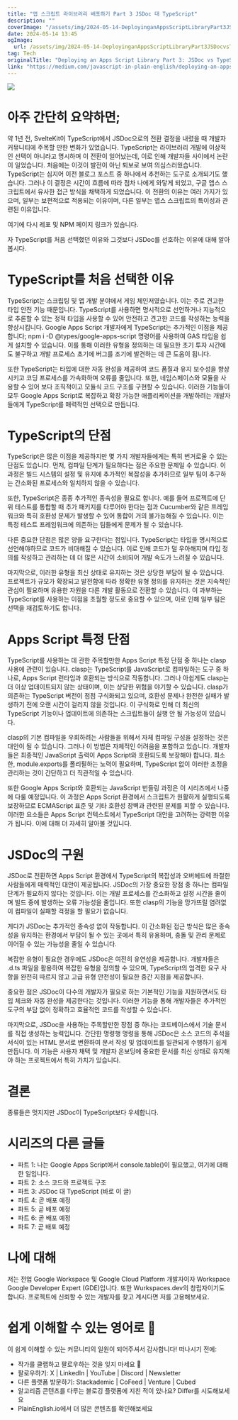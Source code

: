 ```yaml
---
title: "앱 스크립트 라이브러리 배포하기 Part 3 JSDoc 대 TypeScript"
description: ""
coverImage: "/assets/img/2024-05-14-DeployinganAppsScriptLibraryPart3JSDocvsTypeScript_0.png"
date: 2024-05-14 13:45
ogImage: 
  url: /assets/img/2024-05-14-DeployinganAppsScriptLibraryPart3JSDocvsTypeScript_0.png
tag: Tech
originalTitle: "Deploying an Apps Script Library Part 3: JSDoc vs TypeScript"
link: "https://medium.com/javascript-in-plain-english/deploying-an-apps-script-library-part-3-jsdoc-vs-typescript-0a8772566293"
---
```



<img src="/assets/img/2024-05-14-DeployinganAppsScriptLibraryPart3JSDocvsTypeScript_0.png" />

# 아주 간단히 요약하면;

약 1년 전, SvelteKit이 TypeScript에서 JSDoc으로의 전환 결정을 내렸을 때 개발자 커뮤니티에 주목할 만한 변화가 있었습니다. TypeScript는 라이브러리 개발에 이상적인 선택이 아니라고 명시하며 이 전환이 일어났는데, 이로 인해 개발자들 사이에서 논란이 일었습니다. 처음에는 이것이 발전이 아닌 퇴보로 보여 의심스러웠습니다. TypeScript는 심지어 이전 블로그 포스트 중 하나에서 추천하는 도구로 소개되기도 했습니다. 그러나 이 결정은 시간이 흐름에 따라 점차 나에게 와닿게 되었고, 구글 앱스 스크립트에서 유사한 접근 방식을 채택하게 되었습니다. 이 전환의 이유는 여러 가지가 있으며, 일부는 보편적으로 적용되는 이유이며, 다른 일부는 앱스 스크립트의 특이성과 관련된 이유입니다.

여기에 다시 레포 및 NPM 페이지 링크가 있습니다.



자 TypeScript를 처음 선택했던 이유와 그것보다 JSDoc를 선호하는 이유에 대해 알아봅시다.

# TypeScript를 처음 선택한 이유

TypeScript는 스크립팅 및 앱 개발 분야에서 게임 체인저였습니다. 이는 주로 견고한 타입 안전 기능 때문입니다. TypeScript를 사용하면 명시적으로 선언하거나 지능적으로 추론할 수 있는 정적 타입을 사용할 수 있어 안전하고 견고한 코드를 작성하는 능력을 향상시킵니다. Google Apps Script 개발자에게 TypeScript는 추가적인 이점을 제공합니다; npm i -D @types/google-apps-script 명령어를 사용하여 GAS 타입을 쉽게 설치할 수 있습니다. 이를 통해 이러한 유형을 정의하는 데 필요한 초기 투자 시간에도 불구하고 개발 프로세스 초기에 버그를 조기에 발견하는 데 큰 도움이 됩니다.

또한 TypeScript는 타입에 대한 자동 완성을 제공하여 코드 품질과 유지 보수성을 향상시키고 코딩 프로세스를 가속화하며 오류를 줄입니다. 또한, 네임스페이스와 모듈을 사용할 수 있어 보다 조직적이고 모듈식 코드 구조를 구현할 수 있습니다. 이러한 기능들이 모두 Google Apps Script로 복잡하고 확장 가능한 애플리케이션을 개발하려는 개발자들에게 TypeScript를 매력적인 선택으로 만듭니다.



# TypeScript의 단점

TypeScript은 많은 이점을 제공하지만 몇 가지 개발자들에게는 특히 번거로울 수 있는 단점도 있습니다. 먼저, 컴파일 단계가 필요하다는 점은 주요한 문제일 수 있습니다. 이 과정은 빌드 시스템의 설정 및 유지에 추가적인 복잡성을 추가하므로 일부 팀이 추구하는 간소화된 프로세스와 일치하지 않을 수 있습니다.

또한, TypeScript은 종종 추가적인 종속성을 필요로 합니다. 예를 들어 프로젝트에 단위 테스트를 통합할 때 추가 패키지를 다루어야 한다는 점과 Cucumber와 같은 프레임워크와 특히 호환성 문제가 발생할 수 있어 통합이 거의 불가능해질 수 있습니다. 이는 특정 테스트 프레임워크에 의존하는 팀들에게 문제가 될 수 있습니다.

다른 중요한 단점은 많은 양을 요구한다는 점입니다. TypeScript는 타입을 명시적으로 선언해야하므로 코드가 비대해질 수 있습니다. 이로 인해 코드가 덜 우아해지며 타입 정의를 작성하고 관리하는 데 더 많은 시간이 소비되어 개발 속도가 느려질 수 있습니다.



마지막으로, 이러한 유형을 최신 상태로 유지하는 것은 상당한 부담이 될 수 있습니다. 프로젝트가 규모가 확장되고 발전함에 따라 정확한 유형 정의를 유지하는 것은 지속적인 관심이 필요하며 유용한 자원을 다른 개발 활동으로 전환할 수 있습니다. 이 과부하는 TypeScript를 사용하는 이점을 초월할 정도로 중요할 수 있으며, 이로 인해 일부 팀은 선택을 재검토하기도 합니다.

# Apps Script 특정 단점

TypeScript를 사용하는 데 관한 주목할만한 Apps Script 특정 단점 중 하나는 clasp 사용에 관련이 있습니다. clasp는 TypeScript를 JavaScript로 컴파일하는 도구 중 하나로, Apps Script 런타임과 호환되는 방식으로 작동합니다. 그러나 아쉽게도 clasp는 더 이상 업데이트되지 않는 상태이며, 이는 상당한 위험을 야기할 수 있습니다. clasp가 의존하는 TypeScript 버전이 점점 구식화되고 있으며, 호환성 문제나 완전한 실패가 발생하기 전에 오랜 시간이 걸리지 않을 것입니다. 이 구식화로 인해 더 최신의 TypeScript 기능이나 업데이트에 의존하는 스크립트들이 실행 안 될 가능성이 있습니다.

clasp의 기본 컴파일을 우회하려는 사람들을 위해서 자체 컴파일 구성을 설정하는 것은 대안이 될 수 있습니다. 그러나 이 방법은 자체적인 어려움을 포함하고 있습니다. 개발자들은 최종적인 JavaScript 출력이 Apps Script와 호환되도록 보장해야 합니다. 최소한, module.exports를 폴리필하는 노력이 필요하며, TypeScript 없이 이러한 조정을 관리하는 것이 간단하고 더 직관적일 수 있습니다.



또한 Google Apps Script와 호환되는 JavaScript 번들링 과정은 이 시리즈에서 나중에 다룰 예정입니다. 이 과정은 Apps Script 환경에서 스크립트가 원활하게 실행되도록 보장하므로 ECMAScript 표준 및 기타 호환성 장벽과 관련된 문제를 피할 수 있습니다. 이러한 요소들은 Apps Script 컨텍스트에서 TypeScript 대안을 고려하는 강력한 이유가 됩니다. 이에 대해 더 자세히 알아볼 것입니다.

# JSDoc의 구원

JSDoc로 전환하면 Apps Script 환경에서 TypeScript의 복잡성과 오버헤드에 좌절한 사람들에게 매력적인 대안이 제공됩니다. JSDoc의 가장 중요한 장점 중 하나는 컴파일 단계가 필요하지 않다는 것입니다. 이는 개발 프로세스를 간소화하고 설정 시간을 줄이며 빌드 중에 발생하는 오류 가능성을 줄입니다. 또한 clasp의 기능을 망가뜨릴 염려없이 컴파일이 실패할 걱정을 할 필요가 없습니다.

게다가 JSDoc는 추가적인 종속성 없이 작동합니다. 이 간소화된 접근 방식은 많은 종속성을 유지하는 환경에서 부담이 될 수 있는 곳에서 특히 유용하며, 충돌 및 관리 문제로 이어질 수 있는 가능성을 줄일 수 있습니다.



복잡한 유형이 필요한 경우에도 JSDoc은 여전히 유연성을 제공합니다. 개발자들은 .d.ts 파일을 활용하여 복잡한 유형을 정의할 수 있으며, TypeScript의 엄격한 요구 사항을 완전히 따르지 않고 고급 유형 안전성이 필요한 중간 지점을 제공합니다.

중요한 점은 JSDoc이 다수의 개발자가 필요로 하는 기본적인 기능을 지원하면서도 타입 체크와 자동 완성을 제공한다는 것입니다. 이러한 기능을 통해 개발자들은 추가적인 도구의 부담 없이 정확하고 효율적인 코드를 작성할 수 있습니다.

마지막으로, JSDoc을 사용하는 주목할만한 장점 중 하나는 코드베이스에서 기술 문서를 직접 생성하는 능력입니다. 간단한 명령행 명령을 통해 JSDoc은 소스 코드의 주석을 서식이 있는 HTML 문서로 변환하여 문서 작성 및 업데이트를 일관되게 수행하기 쉽게 만듭니다. 이 기능은 사용자 채택 및 개발자 온보딩에 중요한 문서를 최신 상태로 유지해야 하는 프로젝트에서 특히 가치가 있습니다.

# 결론



종류들은 멋지지만 JSDoc이 TypeScript보다 우세합니다.

# 시리즈의 다른 글들

- 파트 1: 나는 Google Apps Script에서 console.table()이 필요했고, 여기에 대해 한 일입니다.
- 파트 2: 소스 코드와 프로젝트 구조
- 파트 3: JSDoc 대 TypeScript (바로 이 글)
- 파트 4: 곧 배포 예정
- 파트 5: 곧 배포 예정
- 파트 6: 곧 배포 예정
- 파트 7: 곧 배포 예정

# 나에 대해



저는 전업 Google Workspace 및 Google Cloud Platform 개발자이자 Workspace Google Developer Expert (GDE)입니다. 또한 Wurkspaces.dev의 창립자이기도 합니다. 프로젝트에 신뢰할 수 있는 개발자를 찾고 계시다면 저를 고용해보세요.

# 쉽게 이해할 수 있는 영어로 🚀

이 쉽게 이해할 수 있는 커뮤니티의 일원이 되어주셔서 감사합니다! 떠나시기 전에:

- 작가를 클랩하고 팔로우하는 것을 잊지 마세요 ️👏️️
- 팔로우하기: X | LinkedIn | YouTube | Discord | Newsletter
- 다른 플랫폼 방문하기: Stackademic | CoFeed | Venture | Cubed
- 알고리즘 콘텐츠를 다루는 블로깅 플랫폼에 지친 적이 있나요? Differ를 시도해보세요
- PlainEnglish.io에서 더 많은 콘텐츠를 확인해보세요